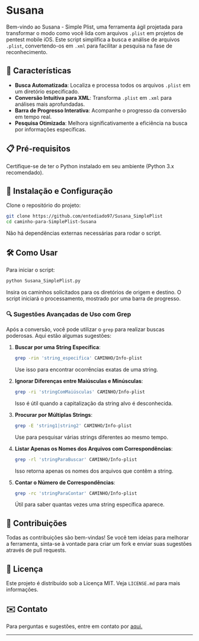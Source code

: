 # Susana 

Bem-vindo ao Susana - Simple Plist, uma ferramenta ágil  projetada para transformar o modo como você lida com arquivos `.plist` em projetos de pentest mobile iOS. Este script simplifica a busca e análise de arquivos `.plist`, convertendo-os em `.xml` para facilitar a pesquisa na fase de reconhecimento.

## 🌟 Características

- **Busca Automatizada**: Localiza e processa todos os arquivos `.plist` em um diretório especificado.
- **Conversão Intuitiva para XML**: Transforma `.plist` em `.xml` para análises mais aprofundadas.
- **Barra de Progresso Interativa**: Acompanhe o progresso da conversão em tempo real.
- **Pesquisa Otimizada**: Melhora significativamente a eficiência na busca por informações específicas.

## 📋 Pré-requisitos

Certifique-se de ter o Python instalado em seu ambiente (Python 3.x recomendado).

## 🚀 Instalação e Configuração

Clone o repositório do projeto:

```bash
git clone https://github.com/entediado97/Susana_SimplePlist
cd caminho-para-SimplePlist-Susana
```

Não há dependências externas necessárias para rodar o script.

## 🛠️ Como Usar

Para iniciar o script:

```bash
python Susana_SimplePlist.py
```

Insira os caminhos solicitados para os diretórios de origem e destino. O script iniciará o processamento, mostrado por uma barra de progresso.

### 🔍 Sugestões Avançadas de Uso com Grep

Após a conversão, você pode utilizar o `grep` para realizar buscas poderosas. Aqui estão algumas sugestões:

1. **Buscar por uma String Específica**:
   ```bash
   grep -rin 'string_especifica' CAMINHO/Info-plist
   ```
   Use isso para encontrar ocorrências exatas de uma string.

2. **Ignorar Diferenças entre Maiúsculas e Minúsculas**:
   ```bash
   grep -ri 'stringComMaiúsculas' CAMINHO/Info-plist
   ```
   Isso é útil quando a capitalização da string alvo é desconhecida.

3. **Procurar por Múltiplas Strings**:
   ```bash
   grep -E 'string1|string2' CAMINHO/Info-plist
   ```
   Use para pesquisar várias strings diferentes ao mesmo tempo.

4. **Listar Apenas os Nomes dos Arquivos com Correspondências**:
   ```bash
   grep -rl 'stringParaBuscar' CAMINHO/Info-plist
   ```
   Isso retorna apenas os nomes dos arquivos que contêm a string.

5. **Contar o Número de Correspondências**:
   ```bash
   grep -rc 'stringParaContar' CAMINHO/Info-plist
   ```
   Útil para saber quantas vezes uma string específica aparece.

## 🤝 Contribuições

Todas as contribuições são bem-vindas! Se você tem ideias para melhorar a ferramenta, sinta-se à vontade para criar um fork e enviar suas sugestões através de pull requests.

## 📄 Licença

Este projeto é distribuído sob a Licença MIT. Veja `LICENSE.md` para mais informações.

## ✉️ Contato

Para perguntas e sugestões, entre em contato por [aqui.](https://www.instagram.com/bhonori/)

---
